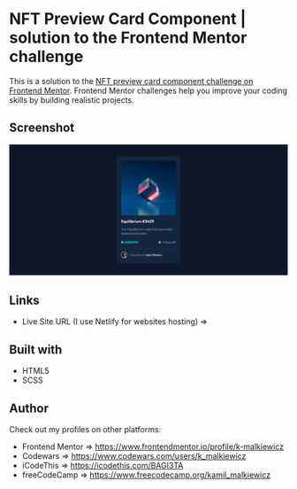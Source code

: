 # NFT Preview Card Component | solution to the Frontend Mentor challenge

This is a solution to the [NFT preview card component challenge on Frontend Mentor](https://www.frontendmentor.io/challenges/nft-preview-card-component-SbdUL_w0U). Frontend Mentor challenges help you improve your coding skills by building realistic projects.

## Screenshot

![](./screenshot/screenshot.png)

## Links

- Live Site URL (I use Netlify for websites hosting) ⇒

## Built with

- HTML5
- SCSS

## Author

Check out my profiles on other platforms:

- Frontend Mentor ⇒ https://www.frontendmentor.io/profile/k-malkiewicz
- Codewars ⇒ https://www.codewars.com/users/k_malkiewicz
- iCodeThis ⇒ https://icodethis.com/BAGI3TA
- freeCodeCamp ⇒ https://www.freecodecamp.org/kamil_malkiewicz